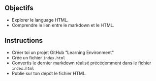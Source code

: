 ## Objectifs

- Explorer le language HTML.
- Comprendre le lien entre le markdown et le HTML.

## Instructions

- Créer toi un projet GitHub "Learning Environment"
- Crée un fichier `index.html`
- Convertis le dernier markdown réalisé précédemment dans le fichier `index.html`
- Publie sur ton dépôt le fichier HTML.
